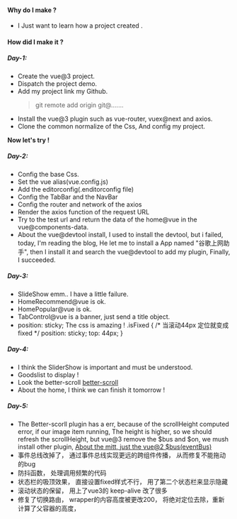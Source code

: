 #### Why do I make ?
- I Just want to learn how a project created .

#### How did I make it ?

##### Day-1:
  - Create the vue@3 project.
  - Dispatch the project demo.
  - Add my project link my Github.
      > git remote add  origin git@.......
  - Install the vue@3 plugin such as vue-router, vuex@next and axios.
  - Clone the common normalize of the Css, And config my project.
  
  **Now let's try !**


##### Day-2:
  - Config the base Css.
  - Set the vue alias(vue.config.js)
  - Add the editorconfig(.enditorconfig file)
  - Config the TabBar and the NavBar
  - Config the router and network of the axios 
  - Render the axios function of the request URL
  - Try to the test url and return the data of the home@vue in the vue@components-data.
  - About the vue@devtool install, I used to install the devtool, but i failed, today,
    I'm reading the blog, He let me to install a App named "谷歌上网助手", then I install 
    it and search the vue@devtool to add my plugin, Finally, I succeeded. 
    
##### Day-3:
  - SlideShow emm.. I have a little failure. 
  - HomeRecommend@vue is ok.
  - HomePopular@vue is ok.
  - TabControl@vue  is a banner, just send a title object.
  - position: sticky;  The css is amazing !
    .isFixed {
        /* 当滚动44px  定位就变成fixed */
        position: sticky;
        top: 44px;
      }

##### Day-4: 
  -  I think the SliderShow is important and must be understood.
  -  Goodslist to display !
  -  Look the better-scroll [better-scroll](https://github.com/ustbhuangyi/better-scroll/blob/master/README_zh-CN.md)
  -  About the home, I think we can finish it tomorrow !
  


##### Day-5:
  -  The Better-scorll plugin has a err, because of the scrollHeight computed error,
     if our image item running, The height is higher, so we should refresh the scrollHeight,
     but vue@3 remove the $bus and $on, we mush install other plugin, 
     [About the mitt, just the vue@2 $bus(eventBus)](https://www.cnblogs.com/sx00/p/13985486.html)
  -  事件总线改掉了， 通过事件总线实现更远的跨组件传播， 从而修复不能拖动的bug
  -  防抖函数， 处理调用频繁的代码
  -  状态栏的吸顶效果， 直接设置fixed样式不行， 用了第二个状态栏来显示隐藏
  -  滚动状态的保留， 用上了vue3的 keep-alive 改了很多
  -  修复了切换路由， wrapper的内容高度被更改200， 将绝对定位去除，重新计算了父容器的高度，
  